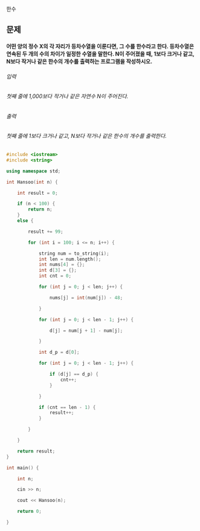 한수
## 문제
#### 어떤 양의 정수 X의 각 자리가 등차수열을 이룬다면, 그 수를 한수라고 한다. 등차수열은 연속된 두 개의 수의 차이가 일정한 수열을 말한다. N이 주어졌을 때, 1보다 크거나 같고, N보다 작거나 같은 한수의 개수를 출력하는 프로그램을 작성하시오. 
###### 입력
###### 첫째 줄에 1,000보다 작거나 같은 자연수 N이 주어진다.
###### 출력
###### 첫째 줄에 1보다 크거나 같고, N보다 작거나 같은 한수의 개수를 출력한다.

```c++
#include <iostream>
#include <string>

using namespace std;

int Hansoo(int n) {

	int result = 0;

	if (n < 100) {
		return n;
	}
	else {

		result += 99;

		for (int i = 100; i <= n; i++) {

			string num = to_string(i);
			int len = num.length();
			int nums[4] = {};
			int d[3] = {};
			int cnt = 0;

			for (int j = 0; j < len; j++) {

				nums[j] = int(num[j]) - 48;

			}

			for (int j = 0; j < len - 1; j++) {

				d[j] = num[j + 1] - num[j];

			}

			int d_p = d[0];

			for (int j = 0; j < len - 1; j++) {

				if (d[j] == d_p) {
					cnt++;
				}

			}

			if (cnt == len - 1) {
				result++;
			}

		}

	}

	return result;
}

int main() {

	int n;

	cin >> n;

	cout << Hansoo(n);

	return 0;

}
```
